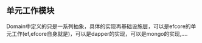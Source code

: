 ﻿## 单元工作模块

Domain中定义的只是一系列抽象，具体的实现再基础设施层，可以是efcore的单元工作(ef,efcore自身就是)，可以是dapper的实现，可以是mongo的实现,....